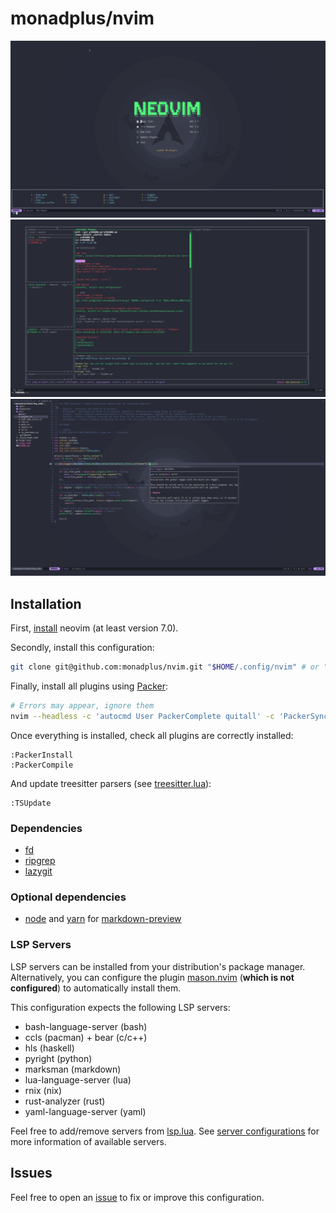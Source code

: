 # monadplus/nvim

![screenshot dashboard](./screenshots/dashboard.png)
![screenshot lazygit](./screenshots/lazygit.png)
![screenshot rust](./screenshots/rust.png)

## Installation

First, [install](https://github.com/neovim/neovim/wiki/Installing-Neovim) neovim (at least version 7.0).

Secondly, install this configuration:

```bash
git clone git@github.com:monadplus/nvim.git "$HOME/.config/nvim" # or "$XDG_CONFIG_HOME/nvim"
```

Finally, install all plugins using [Packer](https://github.com/wbthomason/packer.nvim):

```bash
# Errors may appear, ignore them
nvim --headless -c 'autocmd User PackerComplete quitall' -c 'PackerSync'
```

Once everything is installed, check all plugins are correctly installed:

```vim
:PackerInstall
:PackerCompile
```

And update treesitter parsers (see [treesitter.lua](/lua/monadplus/plugins/treesitter.lua)):

```vim
:TSUpdate
```

### Dependencies

- [fd](https://github.com/sharkdp/fd)
- [ripgrep](https://github.com/BurntSushi/ripgrep)
- [lazygit](https://github.com/jesseduffield/lazygit)

### Optional dependencies

- [node](https://nodejs.org/en/) and [yarn](https://yarnpkg.com/) for [markdown-preview](https://github.com/iamcco/markdown-preview.nvim) 

### LSP Servers

LSP servers can be installed from your distribution's package manager.
Alternatively, you can configure the plugin [mason.nvim](https://github.com/williamboman/mason.nvim) (**which is not configured**) to automatically install them.

This configuration expects the following LSP servers:
- bash-language-server (bash)
- ccls (pacman) + bear (c/c++)
- hls (haskell)
- pyright (python)
- marksman (markdown)
- lua-language-server (lua)
- rnix (nix)
- rust-analyzer (rust)
- yaml-language-server (yaml)

Feel free to add/remove servers from [lsp.lua](/lua/monadplus/plugins/lsp.lua). See [server configurations](https://github.com/neovim/nvim-lspconfig/blob/master/doc/server_configurations.md) for more information of available servers.

## Issues

Feel free to open an [issue](https://github.com/monadplus/nvim/issues) to fix or improve this configuration.
